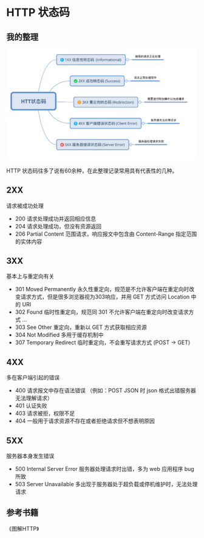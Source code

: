 # HTTP 状态码

## 我的整理

![js-prototype](images/mind.png)

HTTP 状态码往多了说有60余种，在此整理记录常用具有代表性的几种。

## 2XX 

请求被成功处理

- 200 请求处理成功并返回相应信息
- 204 请求处理成功，但没有资源返回
- 206 Partial Content 范围请求，响应报文中包含由 Content-Range 指定范围的实体内容

## 3XX 

基本上与重定向有关

- 301 Moved Permanently 永久性重定向，规范是不允许客户端在重定向时改变请求方式，但是很多浏览器视为303响应，并用 GET 方式访问 Location 中的 URI
- 302 Found 临时性重定向，规范同 301 不允许客户端在重定向时改变请求方式 ...
- 303 See Other 重定向，重新以 GET 方式获取相应资源
- 304 Not Modified 多用于缓存机制中
- 307 Temporary Redirect 临时重定向，不会重写请求方式 (POST -> GET)

## 4XX

多在客户端引起的错误

- 400 请求报文中存在语法错误 （例如：POST JSON 时 json 格式出错服务器无法理解请求）
- 401 认证失败
- 403 请求被拒，权限不足
- 404 一般用于请求资源不存在或者拒绝请求但不想表明原因

## 5XX

服务器本身发生错误

- 500 Internal Server Error 服务器处理请求时出错，多为 web 应用程序 bug 所致
- 503 Server Unavailable 多出现于服务器处于超负载或停机维护时，无法处理请求


## 参考书籍

《图解HTTP》
